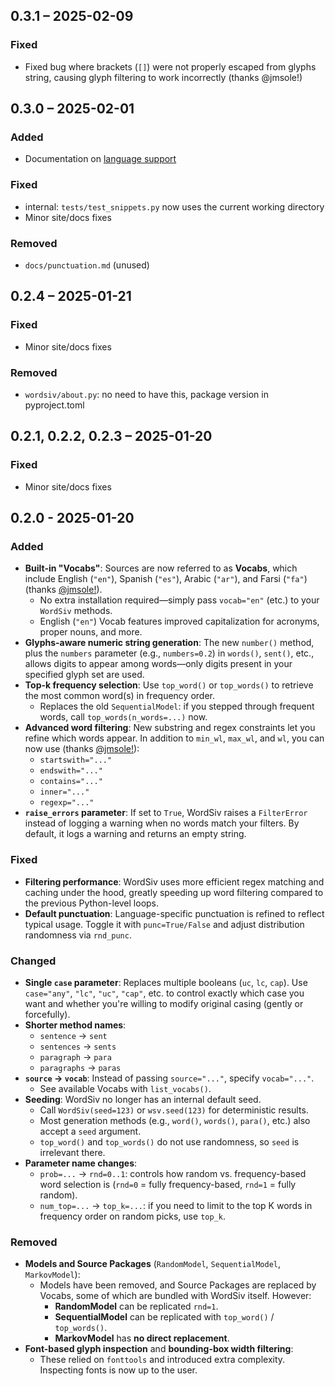 ## 0.3.1 – 2025-02-09

### Fixed

- Fixed bug where brackets (`[]`) were not properly escaped from glyphs string,
  causing glyph filtering to work incorrectly (thanks @jmsole!)

## 0.3.0 – 2025-02-01

### Added

- Documentation on [language support](usage/language-support.md)

### Fixed

- internal: `tests/test_snippets.py` now uses the current working directory
- Minor site/docs fixes

### Removed

- `docs/punctuation.md` (unused)

## 0.2.4 – 2025-01-21

### Fixed

- Minor site/docs fixes

### Removed

- `wordsiv/about.py`: no need to have this, package version in pyproject.toml

## 0.2.1, 0.2.2, 0.2.3 – 2025-01-20

### Fixed

- Minor site/docs fixes

## 0.2.0 - 2025-01-20

### Added

- **Built-in "Vocabs"**: Sources are now referred to as **Vocabs**, which
  include English (`"en"`), Spanish (`"es"`), Arabic (`"ar"`), and Farsi
  (`"fa"`) (thanks [@jmsole!](https://github.com/jmsole)).
    - No extra installation required—simply pass `vocab="en"` (etc.) to your
    `WordSiv` methods.
    - English (`"en"`) Vocab features improved capitalization for acronyms,
      proper nouns, and more.
- **Glyphs-aware numeric string generation**: The new `number()` method, plus
  the `numbers` parameter (e.g., `numbers=0.2`) in `words()`, `sent()`, etc.,
  allows digits to appear among words—only digits present in your specified
  glyph set are used.
- **Top-k frequency selection**: Use `top_word()` or `top_words()` to retrieve
  the most common word(s) in frequency order.
    - Replaces the old `SequentialModel`: if you stepped through frequent words,
    call `top_words(n_words=...)` now.
- **Advanced word filtering**: New substring and regex constraints let you
  refine which words appear. In addition to `min_wl`, `max_wl`, and `wl`, you
  can now use (thanks [@jmsole!](https://github.com/jmsole)):
    - `startswith="..."`
    - `endswith="..."`
    - `contains="..."`
    - `inner="..."`
    - `regexp="..."`
- **`raise_errors` parameter**: If set to `True`, WordSiv raises a `FilterError`
  instead of logging a warning when no words match your filters. By default, it
  logs a warning and returns an empty string.

### Fixed

- **Filtering performance**: WordSiv uses more efficient regex matching and
  caching under the hood, greatly speeding up word filtering compared to the
  previous Python-level loops.
- **Default punctuation**: Language-specific punctuation is refined to reflect
  typical usage. Toggle it with `punc=True/False` and adjust distribution
  randomness via `rnd_punc`.

### Changed

- **Single `case` parameter**: Replaces multiple booleans (`uc`, `lc`, `cap`).
  Use `case="any"`, `"lc"`, `"uc"`, `"cap"`, etc. to control exactly which case
  you want and whether you're willing to modify original casing (gently or
  forcefully).
- **Shorter method names**:
    - `sentence` → `sent`
    - `sentences` → `sents`
    - `paragraph` → `para`
    - `paragraphs` → `paras`
- **`source` → `vocab`**: Instead of passing `source="..."`, specify
  `vocab="..."`.
    - See available Vocabs with `list_vocabs()`.
- **Seeding**: WordSiv no longer has an internal default seed.
    - Call `WordSiv(seed=123)` or `wsv.seed(123)` for deterministic results.
    - Most generation methods (e.g., `word()`, `words()`, `para()`, etc.) also
    accept a `seed` argument.
    - `top_word()` and `top_words()` do not use randomness, so `seed` is
    irrelevant there.
- **Parameter name changes**:
    - `prob=...` → `rnd=0..1`: controls how random vs. frequency-based word
    selection is (`rnd=0` = fully frequency-based, `rnd=1` = fully random).
    - `num_top=...` → `top_k=...`: if you need to limit to the top K words in
    frequency order on random picks, use `top_k`.

### Removed

- **Models and Source Packages** (`RandomModel`, `SequentialModel`,
  `MarkovModel`):
    - Models have been removed, and Source Packages are replaced by Vocabs,
      some of which are bundled with WordSiv itself. However:
        - **RandomModel** can be replicated `rnd=1`.
        - **SequentialModel** can be replicated with `top_word()` /
          `top_words()`.
        - **MarkovModel** has **no direct replacement**.
- **Font-based glyph inspection** and **bounding-box width filtering**:
    - These relied on `fonttools` and introduced extra complexity. Inspecting
      fonts is now up to the user.
